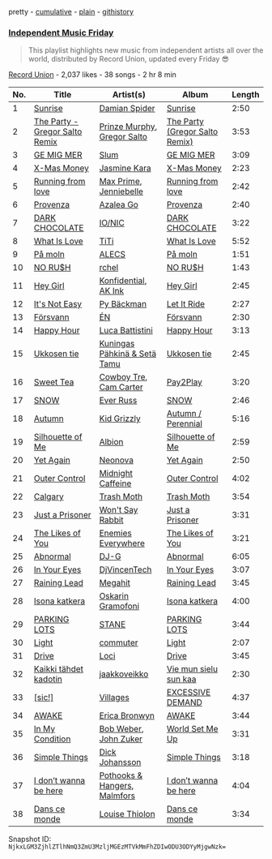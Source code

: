 pretty - [cumulative](/playlists/cumulative/3PF0U9lqNSODHjJq28lmvA.md) - [plain](/playlists/plain/3PF0U9lqNSODHjJq28lmvA) - [githistory](https://github.githistory.xyz/mackorone/spotify-playlist-archive/blob/main/playlists/plain/3PF0U9lqNSODHjJq28lmvA)

### [Independent Music Friday](https://open.spotify.com/playlist/3PF0U9lqNSODHjJq28lmvA)

> This playlist highlights new music from independent artists all over the world, distributed by Record Union, updated every Friday 😎

[Record Union](https://open.spotify.com/user/recordunion) - 2,037 likes - 38 songs - 2 hr 8 min

| No. | Title | Artist(s) | Album | Length |
|---|---|---|---|---|
| 1 | [Sunrise](https://open.spotify.com/track/7ravdQl5PMom0Bhuzc7QvV) | [Damian Spider](https://open.spotify.com/artist/3Xwljb7sF4WmGC1bjTvJHA) | [Sunrise](https://open.spotify.com/album/63vNZOvwmCyOl0IRbKGXtV) | 2:50 |
| 2 | [The Party \- Gregor Salto Remix](https://open.spotify.com/track/7dsCK1Yg8CMQcNxK6N0URD) | [Prinze Murphy](https://open.spotify.com/artist/2GdQrgAIrSF3ZT4tGgKdKb), [Gregor Salto](https://open.spotify.com/artist/0l59CBSPDfKBXlyHya0pew) | [The Party \(Gregor Salto Remix\)](https://open.spotify.com/album/2MN88hNDWtVnj4Vu27mAca) | 3:53 |
| 3 | [GE MIG MER](https://open.spotify.com/track/1qyKl6oRpf7p2ngWXkldZA) | [Slum](https://open.spotify.com/artist/0mYhKOXwW3Iny2BeFHaEq8) | [GE MIG MER](https://open.spotify.com/album/0KOliHamfaMdma4rkz9Bf0) | 3:09 |
| 4 | [X\-Mas Money](https://open.spotify.com/track/19nHmjG28JbT0mnitiequE) | [Jasmine Kara](https://open.spotify.com/artist/6KzFpoFDDvmlin4ij5zgMj) | [X\-Mas Money](https://open.spotify.com/album/4pIfmcdi3i0GJxc214QsYl) | 2:23 |
| 5 | [Running from love](https://open.spotify.com/track/1xsOTP51Ni3CSEEGdJPYYa) | [Max Prime](https://open.spotify.com/artist/1qvpGLy0igBxx6B7jE9pr9), [Jenniebelle](https://open.spotify.com/artist/4vhOupUxSOTs7FdhmhJ5C6) | [Running from love](https://open.spotify.com/album/2VCSL99nMEeIWRZeB51byK) | 2:42 |
| 6 | [Provenza](https://open.spotify.com/track/2qsb2gpYfdNbTWMkUCT7Ox) | [Azalea Go](https://open.spotify.com/artist/3vs7wP32dXwH960QorhVRa) | [Provenza](https://open.spotify.com/album/1DceuSmHs9fdsZEt24Wljv) | 2:40 |
| 7 | [DARK CHOCOLATE](https://open.spotify.com/track/6QZWAp4UUrrseOEjjSNPmX) | [IO/NIC](https://open.spotify.com/artist/0EXL14OfjW0JzFTI42k73z) | [DARK CHOCOLATE](https://open.spotify.com/album/0ernaTqgdOAvZdypqzQOq9) | 3:22 |
| 8 | [What Is Love](https://open.spotify.com/track/5HQi87zqQDmbaNmBAp2JHT) | [TiTi](https://open.spotify.com/artist/47fG6LJKwGHXDw3Q2LU3cK) | [What Is Love](https://open.spotify.com/album/6FXsQB7EtENH9XYONnb5iI) | 5:52 |
| 9 | [På moln](https://open.spotify.com/track/4yRquxI0DZCVOqZw4HI1Ms) | [ALECS](https://open.spotify.com/artist/0K5a48JCs1FndaJtzeLsmn) | [På moln](https://open.spotify.com/album/71ICtQrxK2w6PWEfGZ0TEs) | 1:51 |
| 10 | [NO RU$H](https://open.spotify.com/track/7EB6eGpMSpZXWe6hJDRhvz) | [rchel](https://open.spotify.com/artist/26wnM2YSYsE3xg8mC6PvPK) | [NO RU$H](https://open.spotify.com/album/2n1dPwIfpiegpzdmeFyMek) | 1:43 |
| 11 | [Hey Girl](https://open.spotify.com/track/3IgEicVZkiAnfL7ZJEp6oP) | [Konfidential](https://open.spotify.com/artist/00f6g1gIoD3csAvgqEYsPz), [AK Ink](https://open.spotify.com/artist/1yMdGKxOb8OvoBmRTwpdEo) | [Hey Girl](https://open.spotify.com/album/3yQUoJi6xOHpiTaFvRdXKX) | 2:45 |
| 12 | [It's Not Easy](https://open.spotify.com/track/2QgSwd2rIGzCQ4Qja0lXTC) | [Py Bäckman](https://open.spotify.com/artist/4iYb9WsP5S7klNrPAMgjj3) | [Let It Ride](https://open.spotify.com/album/5Bz5F6OCl7AJ2lkKJZnchC) | 2:27 |
| 13 | [Försvann](https://open.spotify.com/track/0vFcDk1LR2D9H3vF6nAfHe) | [ÉN](https://open.spotify.com/artist/7igRhi9liLjagk5gEiLqfj) | [Försvann](https://open.spotify.com/album/4Qe0wotqEv34QfWH1xGsyf) | 2:30 |
| 14 | [Happy Hour](https://open.spotify.com/track/4g1qtF1whxMljwrMVa67OP) | [Luca Battistini](https://open.spotify.com/artist/7fJGskEgb9ZZsxHKYK0q8j) | [Happy Hour](https://open.spotify.com/album/0MFPrtJXl4uptFmrQSzBUg) | 3:13 |
| 15 | [Ukkosen tie](https://open.spotify.com/track/4hUyT70GbmzigPWTrpx6Q9) | [Kuningas Pähkinä & Setä Tamu](https://open.spotify.com/artist/5eDDKdMzwO9fODuj6lUEaG) | [Ukkosen tie](https://open.spotify.com/album/0xHk8UkFGPhtjnsmvHppzj) | 2:45 |
| 16 | [Sweet Tea](https://open.spotify.com/track/1MDprsK4fqJ1agHPJhNQ6s) | [Cowboy Tre](https://open.spotify.com/artist/3FnhapoYwP4WmtrkDlIu69), [Cam Carter](https://open.spotify.com/artist/2B6Gaib7AgeGpUInWJEVxe) | [Pay2Play](https://open.spotify.com/album/4fGY7XGqJDogAqVFH0eb26) | 3:20 |
| 17 | [SNOW](https://open.spotify.com/track/2NZ93y60neodxzpZCQePL9) | [Ever Russ](https://open.spotify.com/artist/22QhFsFdqj7A1SvyBeebY2) | [SNOW](https://open.spotify.com/album/6hsn2azOhTfAch8dcQGFO7) | 2:46 |
| 18 | [Autumn](https://open.spotify.com/track/1abILqj0jI6h9Ho5oYWnN3) | [Kid Grizzly](https://open.spotify.com/artist/0csO0v1UudGaExBLIIVKQN) | [Autumn / Perennial](https://open.spotify.com/album/5aJQ2EmhcxpANb6WRaAc44) | 5:16 |
| 19 | [Silhouette of Me](https://open.spotify.com/track/6zMSbQ6wZmrH7p5rq2BZjf) | [Albion](https://open.spotify.com/artist/36NalusURzK3JANINJLyYt) | [Silhouette of Me](https://open.spotify.com/album/0hz12nLZhWraTYNrnO3FnW) | 2:59 |
| 20 | [Yet Again](https://open.spotify.com/track/6yH2MZYszQCuJQyE8UogGE) | [Neonova](https://open.spotify.com/artist/2FUFIw2pcX2hQCcKfs4gQq) | [Yet Again](https://open.spotify.com/album/0AgHOwkKGIldd4EZCJ4u8k) | 2:50 |
| 21 | [Outer Control](https://open.spotify.com/track/0zuFLpt54aFKHPhpYOjzrS) | [Midnight Caffeine](https://open.spotify.com/artist/4kW4d92LoGY11UKBlc1279) | [Outer Control](https://open.spotify.com/album/2KdKyfaRdUM3iWfgdGwLwL) | 4:02 |
| 22 | [Calgary](https://open.spotify.com/track/4J1NS8pWz094wbhrHcXeRK) | [Trash Moth](https://open.spotify.com/artist/6ZHajejjZZQUx2S4WokFXs) | [Trash Moth](https://open.spotify.com/album/6JG9f5pO0Gq5VkqzYc0AgF) | 3:54 |
| 23 | [Just a Prisoner](https://open.spotify.com/track/1F87JEL4mKLPDNBIsHyDJ5) | [Won't Say Rabbit](https://open.spotify.com/artist/2DmmwaJ70n2dd37VEdeW84) | [Just a Prisoner](https://open.spotify.com/album/0LvGUJGKc30AKCyfe6xpAf) | 3:31 |
| 24 | [The Likes of You](https://open.spotify.com/track/1TrOH92izIXlSPoXJ1JeY1) | [Enemies Everywhere](https://open.spotify.com/artist/0i5eguj2szDPz1STo9Ursz) | [The Likes of You](https://open.spotify.com/album/6VwZhdQLEbRsj8DTw5AiTu) | 3:21 |
| 25 | [Abnormal](https://open.spotify.com/track/2STnXqWsg15KC12TxBNnRr) | [DJ\-G](https://open.spotify.com/artist/1GOzxuqkWhOv9SCICPrGPw) | [Abnormal](https://open.spotify.com/album/02EJLevTv2bTEkhUpSBZIn) | 6:05 |
| 26 | [In Your Eyes](https://open.spotify.com/track/3hpAjQvh6BUPrlUiOw9K6z) | [DjVincenTech](https://open.spotify.com/artist/2skqEejk7cAfan8ZpghYQl) | [In Your Eyes](https://open.spotify.com/album/42LORjSjBLOZGHlraAreY6) | 3:07 |
| 27 | [Raining Lead](https://open.spotify.com/track/6g5BVduBtUccpFLF1vtC9d) | [Megahit](https://open.spotify.com/artist/31r426ivwXMoZRDpTOTLLA) | [Raining Lead](https://open.spotify.com/album/7qXpYqHG7gXcmde17hsz2z) | 3:45 |
| 28 | [Isona katkera](https://open.spotify.com/track/4o3Eqzwz32fhS9vhwYvTLb) | [Oskarin Gramofoni](https://open.spotify.com/artist/3QKtdsXlybkfVq4OtOgP1b) | [Isona katkera](https://open.spotify.com/album/11S1sKIBypGt7xRQ7nHzEL) | 4:00 |
| 29 | [PARKING LOTS](https://open.spotify.com/track/6AiLDEPRqut4xDd5QkgTbx) | [STANE](https://open.spotify.com/artist/60BUICT4KYD7FprHaEAmd5) | [PARKING LOTS](https://open.spotify.com/album/6p1UtlMRHp9qqQcWGnelvf) | 3:44 |
| 30 | [Light](https://open.spotify.com/track/6yF4c9k5nyY46YnUEmuZi4) | [commuter](https://open.spotify.com/artist/5nwD9VBfiq4HYFpPEC2y6b) | [Light](https://open.spotify.com/album/24jod86NYlkOjeIURjQXaz) | 2:07 |
| 31 | [Drive](https://open.spotify.com/track/4u8h0DBTzxHDEiRz3n3UHP) | [Loci](https://open.spotify.com/artist/1aWgXe1z3NkT0rdDuORFx8) | [Drive](https://open.spotify.com/album/2cL0HiGUpN8augjNJBQwai) | 3:45 |
| 32 | [Kaikki tähdet kadotin](https://open.spotify.com/track/1UYSxGEnOfpD5bnM8VI4sy) | [jaakkoveikko](https://open.spotify.com/artist/56PBa5RTs2RljmsjAOrbyR) | [Vie mun sielu sun kaa](https://open.spotify.com/album/2vfQwnhyo1SsKSlmyPSutN) | 2:30 |
| 33 | [\[sic!\]](https://open.spotify.com/track/3BYwJcbT5rYMwlypvGiyJQ) | [Villages](https://open.spotify.com/artist/5cCdUTJJdcuyvI0GZErpLa) | [EXCESSIVE DEMAND](https://open.spotify.com/album/21Kh8vfavWQXspQIpz8uqy) | 4:37 |
| 34 | [AWAKE](https://open.spotify.com/track/0dMUAxSn5IQ2QVKw5WMBjX) | [Erica Bronwyn](https://open.spotify.com/artist/0COFJRdz9gLl382sqp2hrG) | [AWAKE](https://open.spotify.com/album/4yicR6qd2NJgbIaNh6Y8lr) | 3:44 |
| 35 | [In My Condition](https://open.spotify.com/track/40ize5fv7RGOLijUex836p) | [Bob Weber](https://open.spotify.com/artist/6HwjTrbZXEHMIgZ98g1eHN), [John Zuker](https://open.spotify.com/artist/1i8wfs0QlBWua3v2dwJw1S) | [World Set Me Up](https://open.spotify.com/album/02QmVk7sjMTbu3P458crVb) | 3:31 |
| 36 | [Simple Things](https://open.spotify.com/track/37MVAfHAe3715b4DLVMV1H) | [Dick Johansson](https://open.spotify.com/artist/380dLl9a0I8yHPI7ps7GXs) | [Simple Things](https://open.spotify.com/album/34E9wa1e7kBAGfMk9fyHAd) | 3:18 |
| 37 | [I don’t wanna be here](https://open.spotify.com/track/7uW5NqZIbkdxhz2Gg28QO2) | [Pothooks & Hangers](https://open.spotify.com/artist/5TtWqtdZfRfSex3z4PWXAZ), [Malmfors](https://open.spotify.com/artist/20Fc4qv2hEihD8a7LI4OiJ) | [I don’t wanna be here](https://open.spotify.com/album/1J4fpRGuZ8qSUTeICJpRCs) | 4:04 |
| 38 | [Dans ce monde](https://open.spotify.com/track/1mlOUhoOQMUK0tTm3Q7lW3) | [Louise Thiolon](https://open.spotify.com/artist/3oAKWkFSNcK5W1bbXyjrLe) | [Dans ce monde](https://open.spotify.com/album/68KDGf6r8Bq8sw5vesDCga) | 3:34 |

Snapshot ID: `NjkxLGM3ZjhlZTlhNmQ3ZmU3MzljMGEzMTVkMmFhZDIwODU3ODYyMjgwNzk=`
